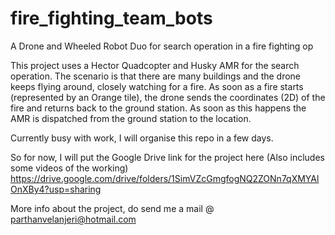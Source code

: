 # fire_fighting_team_bots
A Drone and Wheeled Robot Duo for search operation in a fire fighting op


This project uses a Hector Quadcopter and Husky AMR for the search operation. The scenario is that there are many buildings and the drone keeps flying around, 
closely watching for a fire. As soon as a fire starts (represented by an Orange tile), the drone sends the coordinates (2D) of the fire and returns back to the
ground station. As soon as this happens the AMR is dispatched from the ground station to the location.

Currently busy with work, I will organise this repo in a few days. 

So for now, I will put the Google Drive link for the project here (Also includes some videos of the working)
https://drive.google.com/drive/folders/1SimVZcGmgfogNQ2ZONn7qXMYAlOnXBy4?usp=sharing


More info about the project, do send me a mail @ parthanvelanjeri@hotmail.com
